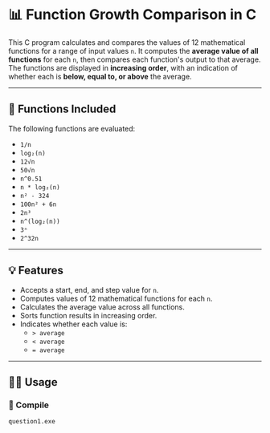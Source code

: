 # 📊 Function Growth Comparison in C

This C program calculates and compares the values of 12 mathematical functions for a range of input values `n`. It computes the **average value of all functions** for each `n`, then compares each function's output to that average. The functions are displayed in **increasing order**, with an indication of whether each is **below, equal to, or above** the average.

---

## 🔢 Functions Included

The following functions are evaluated:

- `1/n`
- `log₂(n)`
- `12√n`
- `50√n`
- `n^0.51`
- `n * log₂(n)`
- `n² - 324`
- `100n² + 6n`
- `2n³`
- `n^(log₂(n))`
- `3ⁿ`
- `2^32n`

---

## 💡 Features

- Accepts a start, end, and step value for `n`.
- Computes values of 12 mathematical functions for each `n`.
- Calculates the average value across all functions.
- Sorts function results in increasing order.
- Indicates whether each value is:
  - `> average`
  - `< average`
  - `= average`

---

## 🧑‍💻 Usage

### 🔧 Compile

```bash
question1.exe
